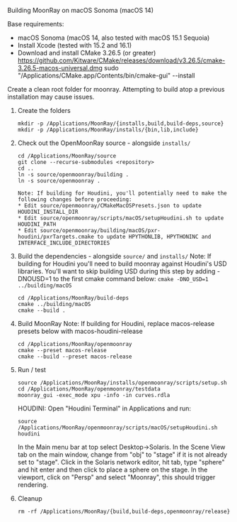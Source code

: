 Building MoonRay on macOS Sonoma (macOS 14)

Base requirements:
- macOS Sonoma (macOS 14, also tested with macOS 15.1 Sequoia)
- Install Xcode (tested with 15.2 and 16.1)
- Download and install CMake 3.26.5 (or greater)
    https://github.com/Kitware/CMake/releases/download/v3.26.5/cmake-3.26.5-macos-universal.dmg
    sudo "/Applications/CMake.app/Contents/bin/cmake-gui" --install

Create a clean root folder for moonray.  Attempting to build atop a previous installation may cause issues.

1. Create the folders
    ```
    mkdir -p /Applications/MoonRay/{installs,build,build-deps,source}
    mkdir -p /Applications/MoonRay/installs/{bin,lib,include}
    ```

2. Check out the OpenMoonRay source - alongside `installs/`
    ```
    cd /Applications/MoonRay/source
    git clone --recurse-submodules <repository>
    cd ..
    ln -s source/openmoonray/building .
    ln -s source/openmoonray .

    Note: If building for Houdini, you'll potentially need to make the following changes before proceeding:
    * Edit source/openmoonray/CMakeMacOSPresets.json to update HOUDINI_INSTALL_DIR
    * Edit source/openmoonray/scripts/macOS/setupHoudini.sh to update HOUDINI_PATH
    * Edit source/openmoonray/building/macOS/pxr-houdini/pxrTargets.cmake to update HPYTHONLIB, HPYTHONINC and INTERFACE_INCLUDE_DIRECTORIES
    ```

3. Build the dependencies - alongside `source/` and `installs/`
    Note: If building for Houdini you'll need to build moonray against Houdini's USD libraries.
    You'll want to skip building USD during this step by adding -DNOUSD=1 to the first cmake
    command below: `cmake -DNO_USD=1 ../building/macOS`
    ```
    cd /Applications/MoonRay/build-deps
    cmake ../building/macOS
    cmake --build .
    ```

4. Build MoonRay
    Note: If building for Houdini, replace macos-release presets below with macos-houdini-release
    ```
    cd /Applications/MoonRay/openmoonray
    cmake --preset macos-release
    cmake --build --preset macos-release
    ```

5. Run / test
    ```
    source /Applications/MoonRay/installs/openmoonray/scripts/setup.sh
    cd /Applications/MoonRay/openmoonray/testdata
    moonray_gui -exec_mode xpu -info -in curves.rdla
    ```

    HOUDINI:
    Open "Houdini Terminal" in Applications and run:
    ```
    source /Applications/MoonRay/openmoonray/scripts/macOS/setupHoudini.sh
    houdini
    ```

    In the Main menu bar at top select Desktop->Solaris.
    In the Scene View tab on the main window, change from "obj" to "stage" if it is not already set to "stage".
    Click in the Solaris network editor, hit tab, type "sphere" and hit enter and then click to place a sphere on the stage.
    In the viewport, click on "Persp" and select "Moonray", this should trigger rendering.

7. Cleanup
    ```
    rm -rf /Applications/MoonRay/{build,build-deps,openmoonray/release}
    ```

